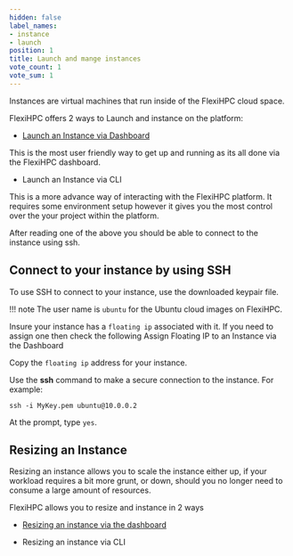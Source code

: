 ```yaml
---
hidden: false
label_names:
- instance
- launch
position: 1
title: Launch and mange instances
vote_count: 1
vote_sum: 1
---
```


Instances are virtual machines that run inside of the FlexiHPC cloud space.

FlexiHPC offers 2 ways to Launch and instance on the platform:

- [Launch an Instance via Dashboard](launch-an-instance-via-dashboard.md)

This is the most user friendly way to get up and running as its all done via the FlexiHPC dashboard. 

- Launch an Instance via CLI

This is a more advance way of interacting with the FlexiHPC platform. It requires some environment setup however it gives you the most control over the your project within the platform.

After reading one of the above you should be able to connect to the instance using ssh.

## Connect to your instance by using SSH
To use SSH to connect to your instance, use the downloaded keypair file.

!!! note
    The user name is `ubuntu` for the Ubuntu cloud images on FlexiHPC.

Insure your instance has a `floating ip` associated with it. If you need to assign one then check the following Assign Floating IP to an Instance via the Dashboard

Copy the `floating ip` address for your instance.

Use the **ssh** command to make a secure connection to the instance. For example:
```
ssh -i MyKey.pem ubuntu@10.0.0.2
```
At the prompt, type `yes`.

## Resizing an Instance

Resizing an instance allows you to scale the instance either up, if your workload requires a bit more grunt, or down, should you no longer need to consume a large amount of resources.

FlexiHPC allows you to resize and instance in 2 ways

- [Resizing an instance via the dashboard](resizing-an-Instance-via-the-dashboard.md)

- Resizing an instance via CLI